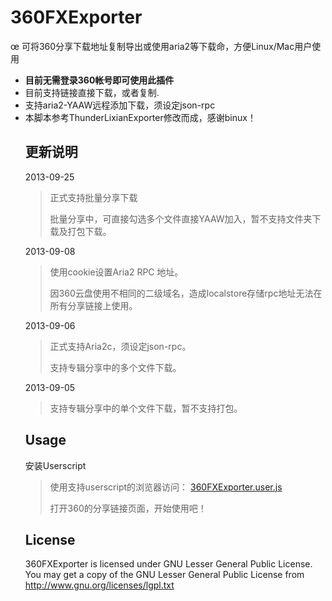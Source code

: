 <h1>
<a name="360fxexporter" class="anchor" href="#thunderlixianexporter"><span class="mini-icon mini-icon-link"></span></a>360FXExporter</h1>

<p>œ
可将360分享下载地址复制导出或使用aria2等下载命，方便Linux/Mac用户使用</p>

<ul>
<li><strong>目前无需登录360帐号即可使用此插件</strong></li>
<li>目前支持链接直接下载，或者复制.</li>
<li>支持aria2-YAAW远程添加下载，须设定json-rpc</li>
<li>本脚本参考ThunderLixianExporter修改而成，感谢binux！</li>

<h2>
<a name="update" class="anchor" href="#update"><span class="mini-icon mini-icon-link"></span></a>更新说明</h2>

<p>2013-09-25</p>
<blockquote>
<p>正式支持批量分享下载</p>
<p>批量分享中，可直接勾选多个文件直接YAAW加入，暂不支持文件夹下载及打包下载。</p>
</blockquote>
<p>2013-09-08</p>
<blockquote>
<p>使用cookie设置Aria2 RPC 地址。</p>
<p>因360云盘使用不相同的二级域名，造成localstore存储rpc地址无法在所有分享链接上使用。</p>
</blockquote>
<p>2013-09-06</p>
<blockquote>
<p>正式支持Aria2c，须设定json-rpc。</p>
<p>支持专辑分享中的多个文件下载。</p>
</blockquote>
<p>2013-09-05</p>
<blockquote>
<p>支持专辑分享中的单个文件下载，暂不支持打包。</p>
</blockquote>

<h2>
<a name="usage" class="anchor" href="#usage"><span class="mini-icon mini-icon-link"></span></a>Usage</h2>

<p>安装Userscript</p>

<blockquote>
<p>使用支持userscript的浏览器访问： <a href="https://raw.github.com/chztv/360FXExporter/master/360FXExporter.user.js">360FXExporter.user.js</a></p>

<p>打开360的分享链接页面，开始使用吧！<br></p>
</blockquote>


<h2>
<a name="license" class="anchor" href="#license"><span class="mini-icon mini-icon-link"></span></a>License</h2>

<p>360FXExporter is licensed under GNU Lesser General Public License.
You may get a copy of the GNU Lesser General Public License from <a href="http://www.gnu.org/licenses/lgpl.txt">http://www.gnu.org/licenses/lgpl.txt</a></p>
